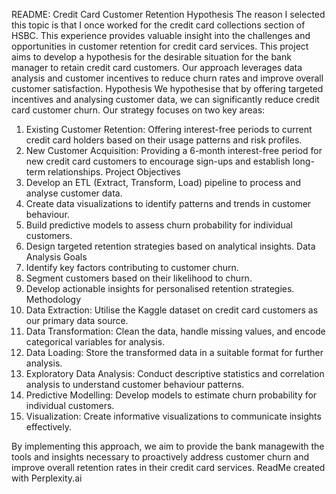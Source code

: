 README: Credit Card Customer Retention Hypothesis
The reason I selected this topic is that I once worked for the credit card collections section of HSBC. This experience provides valuable insight into the challenges and opportunities in customer retention for credit card services.
This project aims to develop a hypothesis for the desirable situation for the bank manager to retain credit card customers. Our approach leverages data analysis and customer incentives to reduce churn rates and improve overall customer satisfaction.
Hypothesis
We hypothesise that by offering targeted incentives and analysing customer data, we can significantly reduce credit card customer churn. Our strategy focuses on two key areas:
1. Existing Customer Retention: Offering interest-free periods to current credit card holders based on their usage patterns and risk profiles.
2. New Customer Acquisition: Providing a 6-month interest-free period for new credit card customers to encourage sign-ups and establish long-term relationships.
Project Objectives
1. Develop an ETL (Extract, Transform, Load) pipeline to process and analyse customer data.
2. Create data visualizations to identify patterns and trends in customer behaviour.
3. Build predictive models to assess churn probability for individual customers.
4. Design targeted retention strategies based on analytical insights.
Data Analysis Goals
1. Identify key factors contributing to customer churn.
2. Segment customers based on their likelihood to churn.
3. Develop actionable insights for personalised retention strategies.
Methodology
1. Data Extraction: Utilise the Kaggle dataset on credit card customers as our primary data source.
2. Data Transformation: Clean the data, handle missing values, and encode categorical variables for analysis.
3. Data Loading: Store the transformed data in a suitable format for further analysis.
4. Exploratory Data Analysis: Conduct descriptive statistics and correlation analysis to understand customer behaviour patterns.
5. Predictive Modelling: Develop models to estimate churn probability for individual customers.
6. Visualization: Create informative visualizations to communicate insights effectively.

By implementing this approach, we aim to provide the bank managewith the tools and insights necessary to proactively address customer churn and improve overall retention rates in their credit card services.
ReadMe created with Perplexity.ai
